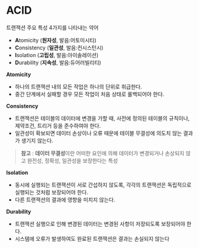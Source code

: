 # ACID
트랜잭션 주요 특성 4가지를 나타내는 약어

* **A**tomicity (**원자성**, 발음:어토미시티)
* **C**onsistency (**일관성**, 발음:컨시스턴시)
* **I**solation (**고립성**, 발음:아이솔레이션)
* **D**urability (**지속성**, 발음:듀어러빌리티)


**Atomicity**
* 하나의 트랜잭션 내의 모든 작업은 하나의 단위로 취급한다.
* 중간 단계에서 실패할 경우 모든 작업이 처음 상태로 롤백되어야 한다.

**Consistency**
* 트랜잭션은 테이블의 데이터에 변경을 가할 때, 사전에 정의된 테이블의 규칙이나, 제약조건, 트리거 등을 준수하여야 한다.
* 일관성이 확보되면 데이터 손상이나 오류 때문에 테이블 무결성에 의도치 않는 결과가 생기지 않는다.
> **참고** : **데이터 무결성**이란 어떠한 요인에 의해 데이터가 변경되거나 손상되지 않고 완전성, 정확성, 일관성을 보장한다는 특성

**Isolation**
* 동시에 실행되는 트랜잭션이 서로 간섭하지 않도록, 각각의 트랜잭션은 독립적으로 실행되는 것처럼 보장되어야 한다.
* 다른 트랜잭션의 결과에 영향을 미치지 않는다.

**Durability**
* 트랜잭션 실행으로 인해 변경된 데이터는 변경된 사항이 저장되도록 보장되어야 한다.
* 시스템에 오류가 발생하여도 완료된 트랜잭션은 결과는 손실되지 않는다
